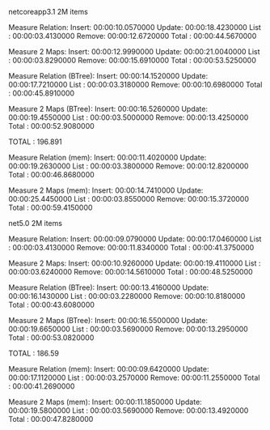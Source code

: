 netcoreapp3.1 2M items

Measure Relation:
Insert: 00:00:10.0570000
Update: 00:00:18.4230000
List : 00:00:03.4130000
Remove: 00:00:12.6720000
Total : 00:00:44.5670000

Measure 2 Maps:
Insert: 00:00:12.9990000
Update: 00:00:21.0040000
List : 00:00:03.8290000
Remove: 00:00:15.6910000
Total : 00:00:53.5250000

Measure Relation (BTree):
Insert: 00:00:14.1520000
Update: 00:00:17.7210000
List : 00:00:03.3180000
Remove: 00:00:10.6980000
Total : 00:00:45.8910000

Measure 2 Maps (BTree):
Insert: 00:00:16.5260000
Update: 00:00:19.4550000
List : 00:00:03.5000000
Remove: 00:00:13.4250000
Total : 00:00:52.9080000

TOTAL : 196.891

Measure Relation (mem):
Insert: 00:00:11.4020000
Update: 00:00:19.2630000
List : 00:00:03.3800000
Remove: 00:00:12.8200000
Total : 00:00:46.8680000

Measure 2 Maps (mem):
Insert: 00:00:14.7410000
Update: 00:00:25.4450000
List : 00:00:03.8550000
Remove: 00:00:15.3720000
Total : 00:00:59.4150000

net5.0 2M items

Measure Relation:
Insert: 00:00:09.0790000
Update: 00:00:17.0460000
List : 00:00:03.4130000
Remove: 00:00:11.8340000
Total : 00:00:41.3750000

Measure 2 Maps:
Insert: 00:00:10.9260000
Update: 00:00:19.4110000
List : 00:00:03.6240000
Remove: 00:00:14.5610000
Total : 00:00:48.5250000

Measure Relation (BTree):
Insert: 00:00:13.4160000
Update: 00:00:16.1430000
List : 00:00:03.2280000
Remove: 00:00:10.8180000
Total : 00:00:43.6080000

Measure 2 Maps (BTree):
Insert: 00:00:16.5500000
Update: 00:00:19.6650000
List : 00:00:03.5690000
Remove: 00:00:13.2950000
Total : 00:00:53.0820000

TOTAL : 186.59

Measure Relation (mem):
Insert: 00:00:09.6420000
Update: 00:00:17.1120000
List : 00:00:03.2570000
Remove: 00:00:11.2550000
Total : 00:00:41.2690000

Measure 2 Maps (mem):
Insert: 00:00:11.1850000
Update: 00:00:19.5800000
List : 00:00:03.5690000
Remove: 00:00:13.4920000
Total : 00:00:47.8280000
